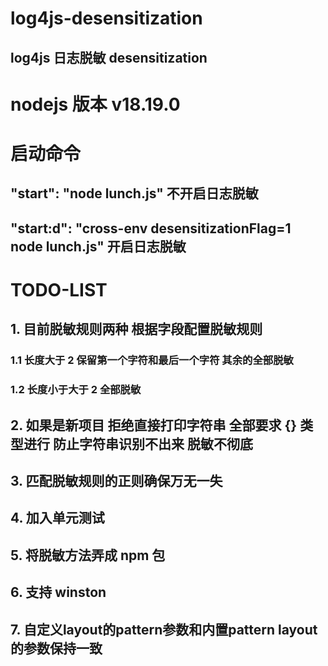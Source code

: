 # log4js-desensitization

## log4js 日志脱敏 desensitization

# nodejs 版本 v18.19.0

# 启动命令

## "start": "node lunch.js" 不开启日志脱敏

## "start:d": "cross-env desensitizationFlag=1 node lunch.js" 开启日志脱敏

# TODO-LIST

## 1. 目前脱敏规则两种 根据字段配置脱敏规则

### 1.1 长度大于 2 保留第一个字符和最后一个字符 其余的全部脱敏

### 1.2 长度小于大于 2 全部脱敏

## 2. 如果是新项目 拒绝直接打印字符串 全部要求 {} 类型进行 防止字符串识别不出来 脱敏不彻底

## 3. 匹配脱敏规则的正则确保万无一失

## 4. 加入单元测试

## 5. 将脱敏方法弄成 npm 包

## 6. 支持 winston

## 7. 自定义layout的pattern参数和内置pattern layout的参数保持一致
